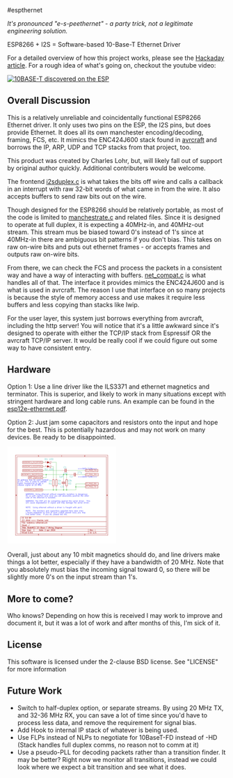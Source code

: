 #espthernet

*It's pronounced "e-s-peethernet" - a party trick, not a legitimate engineering solution.*

ESP8266 + I2S = Software-based 10-Base-T Ethernet Driver

For a detailed overview of how this project works, please see the [Hackaday article](http://hackaday.com/2016/04/01/ethernet-controller-discovered-in-the-esp8266/).  For a rough idea of what's going on, checkout the youtube video:

[![10BASE-T discovered on the ESP](https://img.youtube.com/vi/XKnyAYKP434/0.jpg)](https://www.youtube.com/watch?v=XKnyAYKP434)


## Overall Discussion

This is a relatively unreliable and coincidentally functional ESP8266 Ethernet driver.  It only uses two pins on the ESP, the I2S pins, but does provide Ethernet.  It does all its own manchester encoding/decoding, framing, FCS, etc.  It mimics the ENC424J600 stack found in [avrcraft](http://github.com/cnlohr/avrcraft) and borrows the IP, ARP, UDP and TCP stacks from that project, too.

This product was created by Charles Lohr, but, will likely fall out of support by original author quickly.  Additional contributers would be welcome.

The frontend [i2sduplex.c](user/i2sduplex.c) is what takes the bits off wire and calls a callback in an interrupt with raw 32-bit words of what came in from the wire.  It also accepts buffers to send raw bits out on the wire.

Though designed for the ESP8266 should be relatively portable, as most of the code is limited to [manchestrate.c](user/manchestrate.c) and related files.  Since it is designed to operate at full duplex, it is expecting a 40MHz-in, and 40MHz-out stream.  This stream mus be biased toward 0's instead of 1's since at 40MHz-in there are ambiguous bit patterns if you don't bias.  This takes on raw on-wire bits and puts out ethernet frames - or accepts frames and outputs raw on-wire bits.

From there, we can check the FCS and process the packets in a consistent way and have a way of interacting with buffers. [net_compat.c](etherhelp/net_compat.c) is what handles all of that.  The interface it provides mimics the ENC424J600 and is what is used in avrcraft.  The reason I use that interface on so many projects is because the style of memory access and use makes it require less buffers and less copying than stacks like lwip.

For the user layer, this system just borrows everything from avrcraft, including the http server!  You will notice that it's a little awkward since it's designed to operate with either the TCP/IP stack from Espressif OR the avrcraft TCP/IP server.  It would be really cool if we could figure out some way to have consistent entry.

## Hardware

Option 1: Use a line driver like the ILS3371 and ethernet magnetics and terminator.  This is superior, and likely to work in many situations except with stringent hardware and long cable runs. An example can be found in the [esp12e-ethernet.pdf](hardware/esp12e-ethernet.pdf).

Option 2: Just jam some capacitors and resistors onto the input and hope for the best.  This is potentially hazardous and may not work on many devices.  Be ready to be disappointed.


<A HREF="hardware/nodemcu-ethernet.png"><img src="hardware/nodemcu-ethernet.png" width=250px></a>

Overall, just about any 10 mbit magnetics should do, and line drivers make things a lot better, especially if they have a bandwidth of 20 MHz.  Note that you absolutely must bias the incoming signal toward 0, so there will be slightly more 0's on the input stream than 1's.

## More to come?

Who knows?  Depending on how this is received I may work to improve and document it, but it was a lot of work and after months of this, I'm sick of it.

## License

This software is licensed under the 2-clause BSD license.  See "LICENSE" for more information

## Future Work
 * Switch to half-duplex option, or separate streams.  By using 20 MHz TX, and 32-36 MHz RX, you can save a lot of time since you'd have to process less data, and remove the requirement for signal bias. 
 * Add Hook to internal IP stack of whatever is being used.
 * Use FLPs instead of NLPs to negotiate for 10BaseT-FD instead of -HD  (Stack handles full duplex comms, no reason not to comm at it)
 * Use a pseudo-PLL for decoding packets rather than a transition finder.  It may be better?  Right now we monitor all transitions, instead we could look where we expect a bit transition and see what it does.
